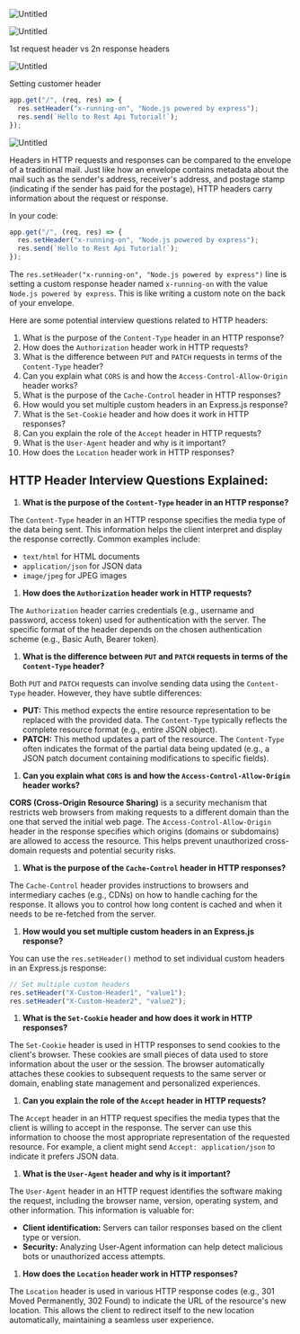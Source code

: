 ![Untitled](https://prod-files-secure.s3.us-west-2.amazonaws.com/21748c7e-09fb-4d2d-b1f8-06b9ee47f39c/be310465-55ce-480f-8f0c-f821967a652f/Untitled.png)

![Untitled](https://prod-files-secure.s3.us-west-2.amazonaws.com/21748c7e-09fb-4d2d-b1f8-06b9ee47f39c/e80f1d88-9c1f-4e6a-8081-003aa8bb1c23/Untitled.png)

1st request header vs 2n response headers

![Untitled](https://prod-files-secure.s3.us-west-2.amazonaws.com/21748c7e-09fb-4d2d-b1f8-06b9ee47f39c/f8dd9f45-152b-4550-b318-6fa49f571e1c/Untitled.png)

Setting customer header

```jsx
app.get("/", (req, res) => {
  res.setHeader("x-running-on", "Node.js powered by express");
  res.send(`Hello to Rest Api Tutorial!`);
});
```

![Untitled](https://prod-files-secure.s3.us-west-2.amazonaws.com/21748c7e-09fb-4d2d-b1f8-06b9ee47f39c/2508ba70-8b36-49c7-9627-fa629c1ff017/Untitled.png)

Headers in HTTP requests and responses can be compared to the envelope of a traditional mail. Just like how an envelope contains metadata about the mail such as the sender's address, receiver's address, and postage stamp (indicating if the sender has paid for the postage), HTTP headers carry information about the request or response.

In your code:

```jsx
app.get("/", (req, res) => {
  res.setHeader("x-running-on", "Node.js powered by express");
  res.send(`Hello to Rest Api Tutorial!`);
});
```

The `res.setHeader("x-running-on", "Node.js powered by express")` line is setting a custom response header named `x-running-on` with the value `Node.js powered by express`. This is like writing a custom note on the back of your envelope.

Here are some potential interview questions related to HTTP headers:

1. What is the purpose of the `Content-Type` header in an HTTP response?
2. How does the `Authorization` header work in HTTP requests?
3. What is the difference between `PUT` and `PATCH` requests in terms of the `Content-Type` header?
4. Can you explain what `CORS` is and how the `Access-Control-Allow-Origin` header works?
5. What is the purpose of the `Cache-Control` header in HTTP responses?
6. How would you set multiple custom headers in an Express.js response?
7. What is the `Set-Cookie` header and how does it work in HTTP responses?
8. Can you explain the role of the `Accept` header in HTTP requests?
9. What is the `User-Agent` header and why is it important?
10. How does the `Location` header work in HTTP responses?

## HTTP Header Interview Questions Explained:

1. **What is the purpose of the `Content-Type` header in an HTTP response?**

The `Content-Type` header in an HTTP response specifies the media type of the data being sent. This information helps the client interpret and display the response correctly. Common examples include:

- `text/html` for HTML documents
- `application/json` for JSON data
- `image/jpeg` for JPEG images

1. **How does the `Authorization` header work in HTTP requests?**

The `Authorization` header carries credentials (e.g., username and password, access token) used for authentication with the server. The specific format of the header depends on the chosen authentication scheme (e.g., Basic Auth, Bearer token).

1. **What is the difference between `PUT` and `PATCH` requests in terms of the `Content-Type` header?**

Both `PUT` and `PATCH` requests can involve sending data using the `Content-Type` header. However, they have subtle differences:

- **PUT:** This method expects the entire resource representation to be replaced with the provided data. The `Content-Type` typically reflects the complete resource format (e.g., entire JSON object).
- **PATCH:** This method updates a part of the resource. The `Content-Type` often indicates the format of the partial data being updated (e.g., a JSON patch document containing modifications to specific fields).

1. **Can you explain what `CORS` is and how the `Access-Control-Allow-Origin` header works?**

**CORS (Cross-Origin Resource Sharing)** is a security mechanism that restricts web browsers from making requests to a different domain than the one that served the initial web page. The `Access-Control-Allow-Origin` header in the response specifies which origins (domains or subdomains) are allowed to access the resource. This helps prevent unauthorized cross-domain requests and potential security risks.

1. **What is the purpose of the `Cache-Control` header in HTTP responses?**

The `Cache-Control` header provides instructions to browsers and intermediary caches (e.g., CDNs) on how to handle caching for the response. It allows you to control how long content is cached and when it needs to be re-fetched from the server.

1. **How would you set multiple custom headers in an Express.js response?**

You can use the `res.setHeader()` method to set individual custom headers in an Express.js response:

```jsx
// Set multiple custom headers
res.setHeader("X-Custom-Header1", "value1");
res.setHeader("X-Custom-Header2", "value2");
```

1. **What is the `Set-Cookie` header and how does it work in HTTP responses?**

The `Set-Cookie` header is used in HTTP responses to send cookies to the client's browser. These cookies are small pieces of data used to store information about the user or the session. The browser automatically attaches these cookies to subsequent requests to the same server or domain, enabling state management and personalized experiences.

1. **Can you explain the role of the `Accept` header in HTTP requests?**

The `Accept` header in an HTTP request specifies the media types that the client is willing to accept in the response. The server can use this information to choose the most appropriate representation of the requested resource. For example, a client might send `Accept: application/json` to indicate it prefers JSON data.

1. **What is the `User-Agent` header and why is it important?**

The `User-Agent` header in an HTTP request identifies the software making the request, including the browser name, version, operating system, and other information. This information is valuable for:

- **Client identification:** Servers can tailor responses based on the client type or version.
- **Security:** Analyzing User-Agent information can help detect malicious bots or unauthorized access attempts.

1. **How does the `Location` header work in HTTP responses?**

The `Location` header is used in various HTTP response codes (e.g., 301 Moved Permanently, 302 Found) to indicate the URL of the resource's new location. This allows the client to redirect itself to the new location automatically, maintaining a seamless user experience.
